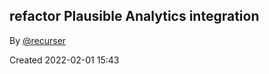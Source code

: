 ## refactor Plausible Analytics integration

By [@recurser](https://github.com/recurser)

Created 2022-02-01 15:43
